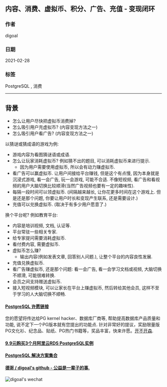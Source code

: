 ## 内容、消费、虚拟币、积分、广告、充值 - 变现闭环  
  
### 作者  
digoal  
  
### 日期  
2021-02-28   
  
### 标签  
PostgreSQL , 消费  
  
----  
  
## 背景  
- 怎么让用户尽快把虚拟币消费掉?  
- 怎么吸引用户充虚拟币? (内容变现方法之一)  
- 怎么吸引用户看广告? (内容变现方法之一)  
  
以猜谜或猜成语的游戏为例:  
  
- 游戏内容为看图猜谜语或成语.  
- 怎么让玩家消耗虚拟币?  例如猜不出的题目, 可以消耗虚拟币来进行提示.  
    - 因为用户需要使用虚拟币, 所以会有动力赚虚拟币.   
- 看广告可以赢虚拟币. 让用户间接给平台赚钱, 但是这个有点慢, 因为本身就是沉浸式游戏, 看一会广告, 玩一会游戏, 可能不合适. 不像短视频, 看广告和看视频的用户大脑切换比较顺滑(当然广告视频也要有一定的趣味性).   
- 每隔一段时间可以领虚拟币. (间隔越来越长, 让你花更多时间在这个游戏上. 但是还是那个问题, 你要让用户时长和变现产生联系, 还是需要设计.)   
- 充值可以兑换虚拟币. (取决于有多少用户愿意了.)  
  
换个平台呢? 例如教育平台:    
  
- 内容是培训视频, 文档, 认证等.  
- 平台常驻一些相关专家.  
- 给专家提问需要消耗虚拟币.  
- 看付费内容, 需要虚拟币.   
- 虚拟币怎么赚?  
    - 输出内容(例如发表文章, 回答别人问题.), 让整个平台的内容良性发展.  
- 充值兑换虚拟币.  
- 看广告赚虚拟币, 还是那个问题: 看一会广告, 看一会学习文档或视频, 大脑切换不顺滑, 可能很难转换.   
- 会员之间支持赠送虚拟币.   
- 接入短视频模块, 可以让家长在平台上赚虚拟币, 然后转给其他会员, 这样不至于学习的人大脑切换不顺畅.   
    
    
    
  
#### [PostgreSQL 许愿链接](https://github.com/digoal/blog/issues/76 "269ac3d1c492e938c0191101c7238216")
您的愿望将传达给PG kernel hacker、数据库厂商等, 帮助提高数据库产品质量和功能, 说不定下一个PG版本就有您提出的功能点. 针对非常好的提议，奖励限量版PG文化衫、纪念品、贴纸、PG热门书籍等，奖品丰富，快来许愿。[开不开森](https://github.com/digoal/blog/issues/76 "269ac3d1c492e938c0191101c7238216").  
  
  
#### [9.9元购买3个月阿里云RDS PostgreSQL实例](https://www.aliyun.com/database/postgresqlactivity "57258f76c37864c6e6d23383d05714ea")
  
  
#### [PostgreSQL 解决方案集合](https://yq.aliyun.com/topic/118 "40cff096e9ed7122c512b35d8561d9c8")
  
  
#### [德哥 / digoal's github - 公益是一辈子的事.](https://github.com/digoal/blog/blob/master/README.md "22709685feb7cab07d30f30387f0a9ae")
  
  
![digoal's wechat](../pic/digoal_weixin.jpg "f7ad92eeba24523fd47a6e1a0e691b59")
  
